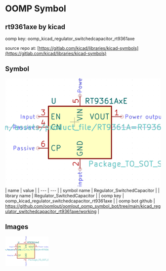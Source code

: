 # OOMP Symbol  
## rt9361axe  by kicad  
  
oomp key: oomp_kicad_regulator_switchedcapacitor_rt9361axe  
  
source repo at: [https://gitlab.com/kicad/libraries/kicad-symbols](https://gitlab.com/kicad/libraries/kicad-symbols)  
## Symbol  
  
[![working.png](working_600.png)](working.png)  
| name | value | 
| --- | --- | 
| symbol name | Regulator_SwitchedCapacitor | 
| library name | Regulator_SwitchedCapacitor | 
| oomp key | oomp_kicad_regulator_switchedcapacitor_rt9361axe | 
| oomp bot github | https://github.com/oomlout/oomlout_oomp_symbol_bot/tree/main/kicad_regulator_switchedcapacitor_rt9361axe/working | 
## Images  
  
[![working.png](working_140.png)](working.png)  
